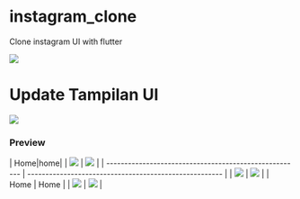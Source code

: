 # instagram_clone

Clone instagram UI with flutter

![](assets/github-demo/Screenshot_20220830_221917.png)
<br>

# Update Tampilan UI

![](assets/github-demo/Screenshot_20220831_021328.png)

### Preview

| Home|home|
| ![](assets/github-demo/Screenshot_20220830_221917.png) | ![](assets/github-demo/Screenshot_20220831_021328.png) |
| ------------------------------------------------------ | ------------------------------------------------------ |
| ![](assets/github-demo/Screenshot_20220830_221917.png) | ![](assets/github-demo/Screenshot_20220831_021328.png) |
| Home | Home |
| ![](assets/github-demo/Screenshot_20220830_221917.png) | ![](assets/github-demo/Screenshot_20220831_021328.png) |
